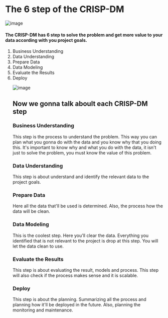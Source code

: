 
# The 6 step of the CRISP-DM 

![image](https://user-images.githubusercontent.com/94874696/201550166-f9a694bc-5acf-4b09-ba72-94a39c41e548.png)

#### The CRISP-DM has 6 step to solve the problem and get more value to your data according with you project goals. 
<ol>
  <li> Business Understanding
  <li>Data Understanding
  <li>Prepare Data
  <li>Data Modeling
  <li>Evaluate the Results
  <li>Deploy

![image](https://user-images.githubusercontent.com/94874696/201548343-a1fb3af7-52a8-46d7-b694-fbc90135a7de.png)
    

## Now we gonna talk aboult each CRISP-DM step
 
### Business Understanding
<p> This step is the process to understand the problem. This way you can plan what you gonna do with the data and you know why that you doing this. It's important to know why and what you do with the data, it isn't just to solve the problem, you must know the value of this problem. 
  
### Data Understanding
<p> This step is about understand and identify the relevant data to the project goals. 

### Prepare Data
<p> Here all the data that'll be used is determined. Also, the process how the data will be clean.

### Data Modeling
<p> This is the coolest step. Here you'll clear the data. Everything you identified that is not relevant to the project is drop at this step. You will let the data clean to use. 

### Evaluate the Results
<p> This step is about evaluating the result, models and process. This step will also check if the process makes sense and it is scalable.

### Deploy
<p> This step is about the planning. Summarizing all the process and planning how it'll be deployed in the future. Also, planning the monitoring and maintenance.


